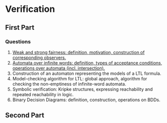 # Verification

## First Part

### Questions

1. [Weak and strong fairness: definition, motivation, construction of corresponding observers.](Question/Q1.md)
2. [Automata over infinite words: definition, types of acceptance conditions, operations over automata (incl. intersection).](Question/Q2.md)
3. Construction of an automaton representing the models of a LTL formula.
4. Model-checking algorithm for LTL: global approach, algorithm for checking the non-emptiness of infinite-word automata.
5. Symbolic verification: Kripke structures, expressing reachability and repeated reachability in logic.
6. Binary Decision Diagrams: definition, construction, operations on BDDs.

## Second Part